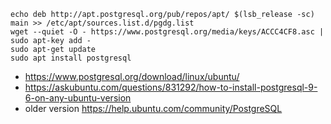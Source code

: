 ```
echo deb http://apt.postgresql.org/pub/repos/apt/ $(lsb_release -sc) main >> /etc/apt/sources.list.d/pgdg.list
wget --quiet -O - https://www.postgresql.org/media/keys/ACCC4CF8.asc | sudo apt-key add -
sudo apt-get update
sudo apt install postgresql
```

- https://www.postgresql.org/download/linux/ubuntu/
- https://askubuntu.com/questions/831292/how-to-install-postgresql-9-6-on-any-ubuntu-version
- older version https://help.ubuntu.com/community/PostgreSQL
